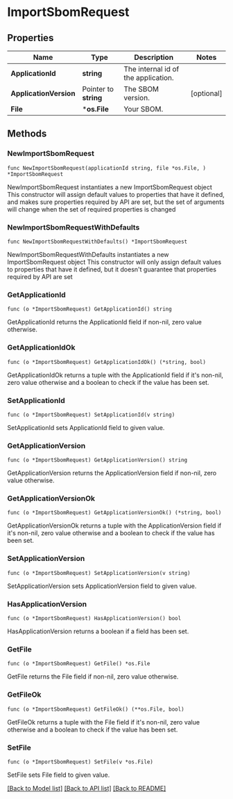 # ImportSbomRequest

## Properties

Name | Type | Description | Notes
------------ | ------------- | ------------- | -------------
**ApplicationId** | **string** | The internal id of the application. | 
**ApplicationVersion** | Pointer to **string** | The SBOM version. | [optional] 
**File** | ***os.File** | Your SBOM. | 

## Methods

### NewImportSbomRequest

`func NewImportSbomRequest(applicationId string, file *os.File, ) *ImportSbomRequest`

NewImportSbomRequest instantiates a new ImportSbomRequest object
This constructor will assign default values to properties that have it defined,
and makes sure properties required by API are set, but the set of arguments
will change when the set of required properties is changed

### NewImportSbomRequestWithDefaults

`func NewImportSbomRequestWithDefaults() *ImportSbomRequest`

NewImportSbomRequestWithDefaults instantiates a new ImportSbomRequest object
This constructor will only assign default values to properties that have it defined,
but it doesn't guarantee that properties required by API are set

### GetApplicationId

`func (o *ImportSbomRequest) GetApplicationId() string`

GetApplicationId returns the ApplicationId field if non-nil, zero value otherwise.

### GetApplicationIdOk

`func (o *ImportSbomRequest) GetApplicationIdOk() (*string, bool)`

GetApplicationIdOk returns a tuple with the ApplicationId field if it's non-nil, zero value otherwise
and a boolean to check if the value has been set.

### SetApplicationId

`func (o *ImportSbomRequest) SetApplicationId(v string)`

SetApplicationId sets ApplicationId field to given value.


### GetApplicationVersion

`func (o *ImportSbomRequest) GetApplicationVersion() string`

GetApplicationVersion returns the ApplicationVersion field if non-nil, zero value otherwise.

### GetApplicationVersionOk

`func (o *ImportSbomRequest) GetApplicationVersionOk() (*string, bool)`

GetApplicationVersionOk returns a tuple with the ApplicationVersion field if it's non-nil, zero value otherwise
and a boolean to check if the value has been set.

### SetApplicationVersion

`func (o *ImportSbomRequest) SetApplicationVersion(v string)`

SetApplicationVersion sets ApplicationVersion field to given value.

### HasApplicationVersion

`func (o *ImportSbomRequest) HasApplicationVersion() bool`

HasApplicationVersion returns a boolean if a field has been set.

### GetFile

`func (o *ImportSbomRequest) GetFile() *os.File`

GetFile returns the File field if non-nil, zero value otherwise.

### GetFileOk

`func (o *ImportSbomRequest) GetFileOk() (**os.File, bool)`

GetFileOk returns a tuple with the File field if it's non-nil, zero value otherwise
and a boolean to check if the value has been set.

### SetFile

`func (o *ImportSbomRequest) SetFile(v *os.File)`

SetFile sets File field to given value.



[[Back to Model list]](../README.md#documentation-for-models) [[Back to API list]](../README.md#documentation-for-api-endpoints) [[Back to README]](../README.md)


